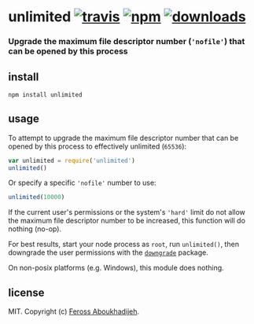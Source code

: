 # unlimited [![travis][travis-image]][travis-url] [![npm][npm-image]][npm-url] [![downloads][downloads-image]][downloads-url]

[travis-image]: https://img.shields.io/travis/feross/unlimited/master.svg
[travis-url]: https://travis-ci.org/feross/unlimited
[npm-image]: https://img.shields.io/npm/v/unlimited.svg
[npm-url]: https://npmjs.org/package/unlimited
[downloads-image]: https://img.shields.io/npm/dm/unlimited.svg
[downloads-url]: https://npmjs.org/package/unlimited

### Upgrade the maximum file descriptor number (`'nofile'`) that can be opened by this process

## install

```
npm install unlimited
```

## usage

To attempt to upgrade the maximum file descriptor number that can be opened by this process
to effectively unlimited (`65536`):

```js
var unlimited = require('unlimited')
unlimited()
```

Or specify a specific `'nofile'` number to use:

```js
unlimited(10000)
```

If the current user's permissions or the system's `'hard'` limit do not allow the maximum
file descriptor number to be increased, this function will do nothing (no-op).

For best results, start your node process as `root`, run `unlimited()`, then downgrade
the user permissions with the [`downgrade`](https://github.com/feross/downgrade) package.

On non-posix platforms (e.g. Windows), this module does nothing.

## license

MIT. Copyright (c) [Feross Aboukhadijeh](http://feross.org).
